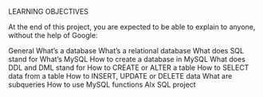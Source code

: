LEARNING OBJECTIVES

At the end of this project, you are expected to be able to explain to anyone, without the help of Google:

General What’s a database What’s a relational database What does SQL stand for What’s MySQL How to create a database in MySQL What does DDL and DML stand for How to CREATE or ALTER a table How to SELECT data from a table How to INSERT, UPDATE or DELETE data What are subqueries How to use MySQL functions Alx SQL project
